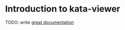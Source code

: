 # Introduction to kata-viewer

TODO: write [great documentation](http://jacobian.org/writing/what-to-write/)
